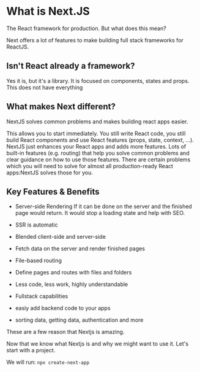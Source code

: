 # What is Next.JS

The React framework for production. But what does this mean?

Next offers a lot of features to make building full stack frameworks for
ReactJS.

## Isn't React already a framework?

Yes it is, but it's a library. It is focused on components, states and
props. This does not have everything 

## What makes Next different?

NextJS solves common problems and makes building react apps easier.

This allows you to start immediately. You still write React code, you
still build React components and use React features (props, state,
context, ...). NextJS just enhances your React apps and adds more
features. Lots of built-in features (e.g. routing) that help you solve
common problems and clear guidance on how to use those features. There
are certain problems which you will need to solve for almost all
production-ready React apps:NextJS solves those for you.

## Key Features & Benefits

* Server-side Rendering
If it can be done on the server and the finished page would return. It
would stop a loading state and help with SEO.

* SSR is automatic
* Blended client-side and server-side
* Fetch data on the server and render finished pages
* File-based routing
* Define pages and routes with files and folders
* Less code, less work, highly understandable
* Fullstack capabilities
* easiy add backend code to your apps
* sorting data, getting data, authentication and more

These are a few reason that Nextjs is amazing.

Now that we know what Nextjs is and why we might want to use it. Let's
start with a project.

We will run: `npx create-next-app`




